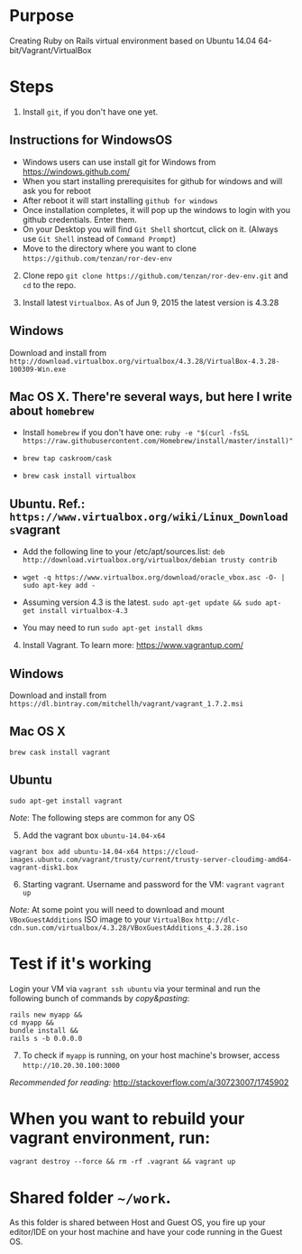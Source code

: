 # Purpose
Creating Ruby on Rails virtual environment based on Ubuntu 14.04 64-bit/Vagrant/VirtualBox

# Steps

1. Install `git`, if you don't have one yet.

## Instructions for WindowsOS
 - Windows users can use install git for Windows from https://windows.github.com/
 - When you start installing prerequisites for github for windows and will ask you for reboot
 - After reboot it will start installing `github for windows`
 - Once installation completes, it will pop up the windows to login with you github credentials. Enter them.
 - On your Desktop you will find `Git Shell` shortcut, click on it. (Always use `Git Shell` instead of `Command Prompt`)
 - Move to the directory where you want to clone `https://github.com/tenzan/ror-dev-env`

2. Clone repo
`git clone https://github.com/tenzan/ror-dev-env.git` and `cd` to the repo.

3. Install latest `Virtualbox`. As of Jun 9, 2015 the latest version is 4.3.28

## Windows

Download and install from `http://download.virtualbox.org/virtualbox/4.3.28/VirtualBox-4.3.28-100309-Win.exe`

## Mac OS X. There're several ways, but here I write about `homebrew`

- Install `homebrew` if you don't have one:
`ruby -e "$(curl -fsSL https://raw.githubusercontent.com/Homebrew/install/master/install)"`

- `brew tap caskroom/cask`

- `brew cask install virtualbox`

## Ubuntu. Ref.: `https://www.virtualbox.org/wiki/Linux_Downloads`vagrant

- Add the following line to your /etc/apt/sources.list:
  `deb http://download.virtualbox.org/virtualbox/debian trusty contrib`

- `wget -q https://www.virtualbox.org/download/oracle_vbox.asc -O- | sudo apt-key add -`

- Assuming version 4.3 is the latest.
  `sudo apt-get update && sudo apt-get install virtualbox-4.3`

- You may need to run `sudo apt-get install dkms`


4. Install Vagrant. To learn more: https://www.vagrantup.com/

## Windows

Download and install from `https://dl.bintray.com/mitchellh/vagrant/vagrant_1.7.2.msi`

## Mac OS X

`brew cask install vagrant`

## Ubuntu

`sudo apt-get install vagrant`

*Note*: The following steps are common for any OS

5. Add the vagrant box `ubuntu-14.04-x64`

`vagrant box add ubuntu-14.04-x64 https://cloud-images.ubuntu.com/vagrant/trusty/current/trusty-server-cloudimg-amd64-vagrant-disk1.box`

6. Starting vagrant. Username and password for the VM: `vagrant`
`vagrant up`

*Note:* At some point you will need to download and mount `VBoxGuestAdditions` ISO image to your `VirtualBox`
`http://dlc-cdn.sun.com/virtualbox/4.3.28/VBoxGuestAdditions_4.3.28.iso`

# Test if it's working

Login your VM via `vagrant ssh ubuntu` via your terminal and run the following bunch of commands by *copy&pasting*:

```
rails new myapp &&
cd myapp &&
bundle install &&
rails s -b 0.0.0.0
```

7. To check if `myapp` is running, on your host machine's browser, access `http://10.20.30.100:3000`

*Recommended for reading:* http://stackoverflow.com/a/30723007/1745902


# When you want to rebuild your vagrant environment, run:
`vagrant destroy --force && rm -rf .vagrant && vagrant up`

# Shared folder `~/work`.
As this folder is shared between Host and Guest OS, you fire up your editor/IDE on your host machine and have your code running in the Guest OS.
